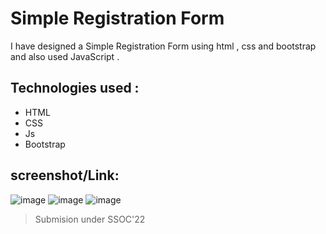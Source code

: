 # Simple Registration Form 
I have designed a Simple Registration Form using html , css and bootstrap and also used JavaScript .
## Technologies used :
- HTML
- CSS
- Js
- Bootstrap
## screenshot/Link:
![image](https://user-images.githubusercontent.com/102297610/186819673-30bff095-8291-4d38-a40b-f783f0b5b669.png)
![image](https://user-images.githubusercontent.com/102297610/186819875-33a8f13b-4f84-4ef0-b482-d63bd54e8581.png)
![image](https://user-images.githubusercontent.com/102297610/186819976-a0b32f6e-ff2d-40d7-a10f-7131732ffe5d.png)


>Submision under SSOC'22

